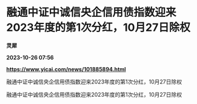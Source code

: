 # 融通中证中诚信央企信用债指数迎来2023年度的第1次分红，10月27日除权
**灵犀**

**2023-10-26 07:56**

**https://www.yicai.com/news/101885894.html**

融通中证中诚信央企信用债指数迎来2023年度的第1次分红，10月27日除权

融通中证中诚信央企信用债指数迎来2023年度的第1次分红，10月27日除权